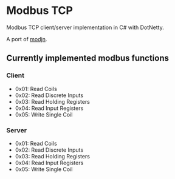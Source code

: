 # Modbus TCP

Modbus TCP client/server implementation in C# with DotNetty.

A port of [modjn](https://github.com/klymenek/modjn).

## Currently implemented modbus functions

### Client

+ 0x01: Read Coils
+ 0x02: Read Discrete Inputs
+ 0x03: Read Holding Registers
+ 0x04: Read Input Registers
+ 0x05: Write Single Coil

### Server

+ 0x01: Read Coils
+ 0x02: Read Discrete Inputs
+ 0x03: Read Holding Registers
+ 0x04: Read Input Registers
+ 0x05: Write Single Coil
